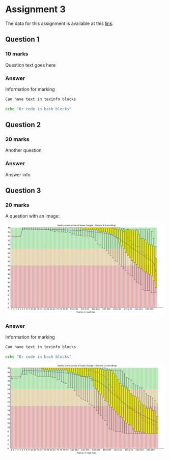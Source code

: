 # Assignment 3

The data for this assignment is available at this [link]([DATA_DOWNLOAD_LINK]).

## Question 1

### 10 marks

Question text goes here

### Answer

Information for marking

```texinfo
Can have text in texinfo blocks
```

```bash
echo "Or code in bash blocks"
```

## Question 2

### 20 marks

Another question

### Answer

Answer info

## Question 3

### 20 marks

A question with an image:

![An image](includes/R1_quality.png)

### Answer

Information for marking

```texinfo
Can have text in texinfo blocks
```

```bash
echo "Or code in bash blocks"
```

![An image](includes/R2_quality.png)
